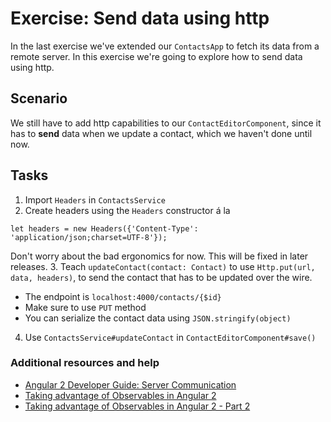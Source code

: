 # Exercise: Send data using http

In the last exercise we've extended our `ContactsApp` to fetch its data from a remote server. In this exercise we're going to explore how to send data using http.

## Scenario

We still have to add http capabilities to our `ContactEditorComponent`, since it has to **send** data when we update a contact, which we haven't done until now.

## Tasks

1. Import `Headers` in `ContactsService`
2. Create headers using the `Headers` constructor á la

  ```
  let headers = new Headers({'Content-Type': 'application/json;charset=UTF-8'});
  ```

  Don't worry about the bad ergonomics for now. This will be fixed in later releases.
3. Teach `updateContact(contact: Contact)` to use `Http.put(url, data, headers)`, to send the contact that has to be updated over the wire.

  - The endpoint is `localhost:4000/contacts/{$id}`
  - Make sure to use `PUT` method
  - You can serialize the contact data using `JSON.stringify(object)`

4. Use `ContactsService#updateContact` in `ContactEditorComponent#save()`

### Additional resources and help
- [Angular 2 Developer Guide: Server Communication](https://angular.io/docs/ts/latest/guide/server-communication.html)
- [Taking advantage of Observables in Angular 2](http://blog.thoughtram.io/angular/2016/01/06/taking-advantage-of-observables-in-angular2.html)
- [Taking advantage of Observables in Angular 2 - Part 2](http://blog.thoughtram.io/angular/2016/01/07/taking-advantage-of-observables-in-angular2-pt2.html)
